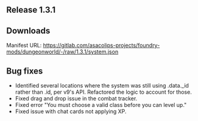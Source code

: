 ## Release 1.3.1

## Downloads

Manifest URL: https://gitlab.com/asacolips-projects/foundry-mods/dungeonworld/-/raw/1.3.1/system.json

## Bug fixes

- Identified several locations where the system was still using <whatevs>.data._id rather than <whatevs>.id, per v9's API. Refactored the logic to account for those.
- Fixed drag and drop issue in the combat tracker.
- Fixed error "You must choose a valid class before you can level up."
- Fixed issue with chat cards not applying XP.
